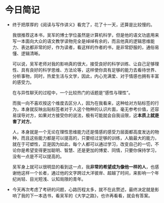 # 今日简记

* 终于把厚厚的《阅读与写作讲义》看完了，花了十一天，还算是比较慢的。

    我很推荐这本书，吴军的博士学位虽然是计算机科学，但是他的语文功底用来写一本面向大众的语文教学读物完全是绰绰有余的，而且他真的逻辑思维能力、表达都非常的好，作为读者，看这样的作者的书，是非常舒服的，通俗易懂、逻辑清晰。

    可以说，吴军老师对我的影响真的很大，接受良好的科学训练、让自己足够理性、具有良好的科学思维、方法论等，这样使你具有足够的能力去看待世界、分析事物，同时，热爱生活与文学，因此，内心充满爱、对于情感也拥有丰富的感受力。

    在与异性聊天的过程中，一个比较热门的话题是“感性与理性”。

    而我一向不喜欢按这个维度去区分人，因为在我看来，这种给对方贴标签的行为，本身就反映出贴标签者对于人这个物种的认识片面，毫无参考价值，还容易误导对方，如果对方接受你的说法，极有可能就会自我设限，这**本质上就是害了对方**。

    人，本身就是一个无论在理性思维能力还是情感的感受力层面都高度发达的物种，而且这些能力都是可以提高的，只要经过足够的训练，人脑最大的能力，就在于可塑性，正是因为如此，每个人都可以通过学习，改变自己的一切，不论你是希望变得更加聪明、智慧、还是更加的博爱、同情，只要你保持学习，没有一点是不可以提高的。

    吴军身上就可以很明显的看到这一点，我**非常的希望成为像他一样的人**，也感谢他这样一个长者，通过他的文字跨过大洋彼岸、超越了时间，来影响一个年纪尚轻、目光短浅、认知局限的青年。

* 今天再次考虑了考研的问题，心路历程太多，就不在此赘述，最终决定就是影响了我的下一本选书，看吴军的《大学之路》，也许再看看，就会有答案。
